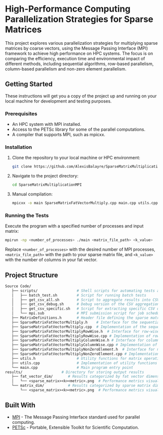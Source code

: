 # High-Performance Computing Parallelization Strategies for Sparse Matrices

This project explores various parallelization strategies for multiplying sparse matrices by coarse vectors, using the Message Passing Interface (MPI) framework to achieve high performance on HPC systems. The focus is on comparing the efficiency, execution time and environmental impact of different methods, including sequential algorithms, row-based parallelism, column-based parallelism and non-zero element parallelism.

## Getting Started

These instructions will get you a copy of the project up and running on your local machine for development and testing purposes.

### Prerequisites

- An HPC system with MPI installed.
- Access to the PETSc library for some of the parallel computations.
- A compiler that supports MPI, such as mpicxx.

### Installation

1. Clone the repository to your local machine or HPC environment:

   ```bash
   git clone https://github.com/AlexisBalayre/SparseMatrixMultiplicationMPI
   ```

2. Navigate to the project directory:

   ```bash
   cd SparseMatrixMultiplicationMPI
   ```

3. Manual compilation:

   ```bash
   mpicxx -o main SparseMatrixFatVectorMultiply.cpp main.cpp utils.cpp -I${PETSC_DIR}/include -I${PETSC_DIR}/${PETSC_ARCH}/include -L${PETSC_DIR}/${PETSC_ARCH}/lib -lpetsc
   ```

### Running the Tests

Execute the program with a specified number of processes and input matrix:

```bash
mpirun -np <number_of_processes> ./main <matrix_file_path> <k_value>
```

Replace `<number_of_processes>` with the desired number of MPI processes, `<matrix_file_path>` with the path to your sparse matrix file, and `<k_value>` with the number of columns in your fat vector.

## Project Structure

```graphql
Source Code/
   ├── scripts/                  # Shell scripts for automating tests and analyses
   │   ├── batch_test.sh         # Script for running batch tests
   │   ├── get_csv_all.sh        # Script to aggregate results into CSV format
   │   ├── get_csv_debug.sh      # Debug version of the CSV aggregation script
   │   ├── get_csv_specific.sh   # Script for extracting specific CSV data
   │   └── mpi.sub               # MPI submission script for job schedulers
   ├── MatrixDefinitions.h       # Header file defining the sparse matrix and fat vector
   ├── SparseMatrixFatVectorMultiply.h    # Interface for the sequential multiplication algorithm
   ├── SparseMatrixFatVectorMultiply.cpp  # Implementation of the sequential algorithm
   ├── SparseMatrixFatVectorMultiplyRowWise.h  # Interface for row-wise parallel multiplication
   ├── SparseMatrixFatVectorMultiplyRowWise.cpp # Implementation of row-wise parallel algorithm
   ├── SparseMatrixFatVectorMultiplyColumnWise.h # Interface for column-wise parallel multiplication
   ├── SparseMatrixFatVectorMultiplyColumnWise.cpp # Implementation of column-wise parallel algorithm
   ├── SparseMatrixFatVectorMultiplyNonZeroElement.h  # Interface for non-zero element parallel multiplication
   ├── SparseMatrixFatVectorMultiplyNonZeroElement.cpp # Implementation of non-zero element parallel algorithm
   ├── utils.h                   # Utility functions for matrix operations
   ├── utils.cpp                 # Implementation of utility functions
   └── main.cpp                  # Main program entry point
results/                  # Directory for storing output results
   ├── fat_vector_dim/       # Results categorized by fat vector dimensions
   │   └── <sparse_matrix><k><metric>.png  # Performance metrics visualization
   └── matrix_dim/           # Results categorized by sparse matrix dimensions
       └── <sparse_matrix><k><metric>.png  # Performance metrics visualization
```

## Built With

- [MPI](https://www.mpi-forum.org/) - The Message Passing Interface standard used for parallel computing.
- [PETSc](https://petsc.org/release/) - Portable, Extensible Toolkit for Scientific Computation.
